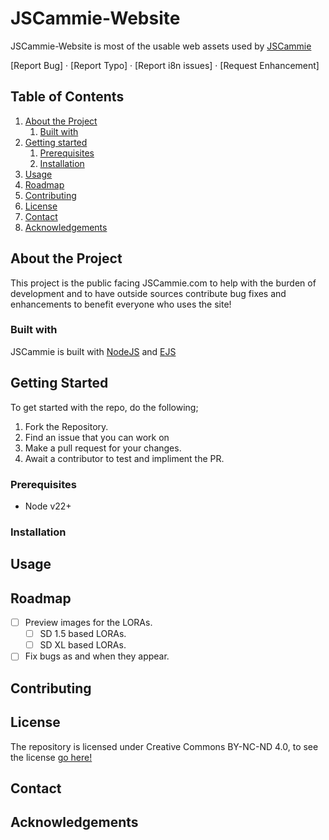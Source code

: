 # JSCammie-Website

JSCammie-Website is most of the usable web assets used by [JSCammie](https://jscammie.com)

[Report Bug] · [Report Typo] · [Report i8n issues] · [Request Enhancement]

## Table of Contents

1. [About the Project](./README.md#about-the-project)
   1. [Built with](./README.md#built-with)
2. [Getting started](./README.md#getting-started)
   1. [Prerequisites](/README.md#)
   2. [Installation](./README.md#installation)
3. [Usage](./README.md#usage)
4. [Roadmap](./README.md#roadmap)
5. [Contributing](./README.md#contributing)
6. [License](./README.md#license)
7. [Contact](./README.md#contact)
8. [Acknowledgements](./README.md#acknowledgements)

## About the Project

This project is the public facing JSCammie.com to help with the burden of development and to have outside sources contribute bug fixes and enhancements to benefit everyone who uses the site!

### Built with

JSCammie is built with <a href="https://nodejs.org/en">NodeJS</a> and <a href="https://ejs.co/">EJS</a>

## Getting Started

To get started with the repo, do the following;

1. Fork the Repository.
2. Find an issue that you can work on
3. Make a pull request for your changes.
4. Await a contributor to test and impliment the PR.

### Prerequisites

- Node v22+

### Installation

## Usage

## Roadmap

- [ ] Preview images for the LORAs.
  - [ ] SD 1.5 based LORAs.
  - [ ] SD XL based LORAs.
- [ ] Fix bugs as and when they appear.

## Contributing

## License

The repository is licensed under Creative Commons BY-NC-ND 4.0, to see the license [go here!](./LICENSE)

## Contact

## Acknowledgements
